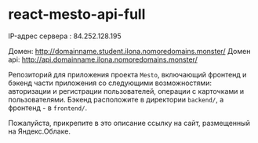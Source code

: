 # react-mesto-api-full

IP-адрес сервера : 84.252.128.195

Домен: http://domainname.student.ilona.nomoredomains.monster/
Домен api: http://api.domainname.ilona.nomoredomains.monster/

Репозиторий для приложения проекта `Mesto`, включающий фронтенд и бэкенд части приложения со следующими возможностями: авторизации и регистрации пользователей, операции с карточками и пользователями. Бэкенд расположите в директории `backend/`, а фронтенд - в `frontend/`. 
  
Пожалуйста, прикрепите в это описание ссылку на сайт, размещенный на Яндекс.Облаке.
